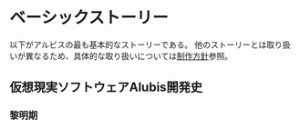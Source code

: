 # ベーシックストーリー

以下がアルビスの最も基本的なストーリーである。
他のストーリーとは取り扱いが異なるため、具体的な取り扱いについては[制作方針](/Alubis-policy/)参照。

## 仮想現実ソフトウェアAlubis開発史

### 黎明期
